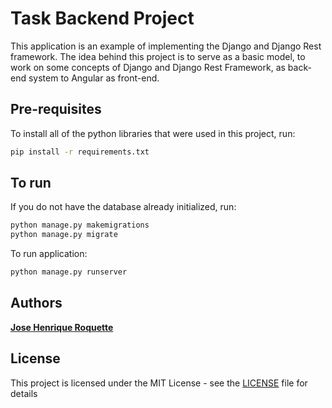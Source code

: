 # Task Backend Project

This application is an example of implementing the Django and Django Rest framework. The idea behind this project is to serve as a basic model, to work on some concepts of Django and Django Rest Framework, as back-end system to Angular as front-end.

## Pre-requisites

To install all of the python libraries that were used in this project, run:

```bash
pip install -r requirements.txt
```

## To run

If you do not have the database already initialized, run:
```bash
python manage.py makemigrations 
python manage.py migrate
```

To run application:

```bash
python manage.py runserver
```

## Authors
[**Jose Henrique Roquette**](https://github.com/jroquette)

## License
This project is licensed under the MIT License - see the [LICENSE](LICENSE) file for details
